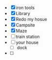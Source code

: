 - [x] iron tools
- [x] Library
- [x] Redo my hosue
- [x] Campsite
- [x]  Maze
- [ ] train station
- [ ] your house
	- [ ] dock
- [ ] 